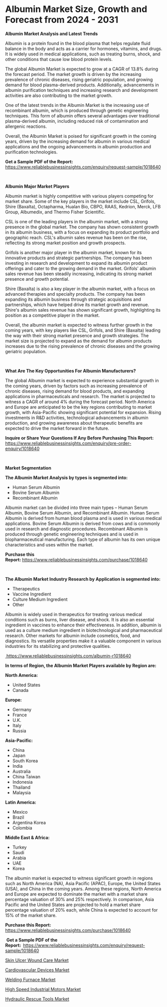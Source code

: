 <p><h1>Albumin Market Size, Growth and Forecast from 2024 - 2031</h1></p><p><strong>Albumin Market Analysis and Latest Trends</strong></p>
<p><p>Albumin is a protein found in the blood plasma that helps regulate fluid balance in the body and acts as a carrier for hormones, vitamins, and drugs. It is widely used in medical applications, such as treating burns, shock, and other conditions that cause low blood protein levels.</p><p>The global Albumin Market is expected to grow at a CAGR of 13.8% during the forecast period. The market growth is driven by the increasing prevalence of chronic diseases, rising geriatric population, and growing demand for blood plasma-derived products. Additionally, advancements in albumin purification techniques and increasing research and development activities are also contributing to the market growth.</p><p>One of the latest trends in the Albumin Market is the increasing use of recombinant albumin, which is produced through genetic engineering techniques. This form of albumin offers several advantages over traditional plasma-derived albumin, including reduced risk of contamination and allergenic reactions.</p><p>Overall, the Albumin Market is poised for significant growth in the coming years, driven by the increasing demand for albumin in various medical applications and the ongoing advancements in albumin production and purification technologies.</p></p>
<p><strong>Get a Sample PDF of the Report:&nbsp;</strong> <a href="https://www.reliablebusinessinsights.com/enquiry/request-sample/1018640">https://www.reliablebusinessinsights.com/enquiry/request-sample/1018640</a></p>
<p>&nbsp;</p>
<p><strong>Albumin Major Market Players</strong></p>
<p><p>Albumin market is highly competitive with various players competing for market share. Some of the key players in the market include CSL, Grifols, Shire (Baxalta), Octapharma, Hualan Bio, CBPO, RAAS, Kedrion, Merck, LFB Group, Albumedix, and Thermo Fisher Scientific.</p><p>CSL is one of the leading players in the albumin market, with a strong presence in the global market. The company has shown consistent growth in its albumin business, with a focus on expanding its product portfolio and geographic reach. CSL's albumin sales revenue has been on the rise, reflecting its strong market position and growth prospects.</p><p>Grifols is another major player in the albumin market, known for its innovative products and strategic partnerships. The company has been investing in research and development to expand its albumin product offerings and cater to the growing demand in the market. Grifols' albumin sales revenue has been steadily increasing, indicating its strong market presence and growth potential.</p><p>Shire (Baxalta) is also a key player in the albumin market, with a focus on advanced therapies and specialty products. The company has been expanding its albumin business through strategic acquisitions and partnerships, which have helped drive its market growth and revenue. Shire's albumin sales revenue has shown significant growth, highlighting its position as a competitive player in the market.</p><p>Overall, the albumin market is expected to witness further growth in the coming years, with key players like CSL, Grifols, and Shire (Baxalta) leading the way with their strong market presence and growth strategies. The market size is projected to expand as the demand for albumin products increases due to the rising prevalence of chronic diseases and the growing geriatric population.</p></p>
<p>&nbsp;</p>
<p><strong>What Are The Key Opportunities For Albumin Manufacturers?</strong></p>
<p><p>The global Albumin market is expected to experience substantial growth in the coming years, driven by factors such as increasing prevalence of chronic diseases, rising demand for blood products, and expanding applications in pharmaceuticals and research. The market is projected to witness a CAGR of around 4% during the forecast period. North America and Europe are anticipated to be the key regions contributing to market growth, with Asia-Pacific showing significant potential for expansion. Rising investments in R&D activities, technological advancements in albumin production, and growing awareness about therapeutic benefits are expected to drive the market forward in the future.</p></p>
<p><strong>Inquire or Share Your Questions If Any Before Purchasing This Report:</strong> <a href="https://www.reliablebusinessinsights.com/enquiry/pre-order-enquiry/1018640">https://www.reliablebusinessinsights.com/enquiry/pre-order-enquiry/1018640</a></p>
<p>&nbsp;</p>
<p><strong>Market Segmentation</strong></p>
<p><strong>The Albumin Market Analysis by types is segmented into:</strong></p>
<p><ul><li>Human Serum Albumin</li><li>Bovine Serum Albumin</li><li>Recombinant Albumin</li></ul></p>
<p><p>Albumin market can be divided into three main types – Human Serum Albumin, Bovine Serum Albumin, and Recombinant Albumin. Human Serum Albumin is derived from human blood plasma and is used in various medical applications. Bovine Serum Albumin is derived from cows and is commonly used in research and diagnostic procedures. Recombinant Albumin is produced through genetic engineering techniques and is used in biopharmaceutical manufacturing. Each type of albumin has its own unique characteristics and uses within the market.</p></p>
<p><strong>Purchase this Report:&nbsp;</strong><a href="https://www.reliablebusinessinsights.com/purchase/1018640">https://www.reliablebusinessinsights.com/purchase/1018640</a></p>
<p>&nbsp;</p>
<p><strong>The Albumin Market Industry Research by Application is segmented into:</strong></p>
<p><ul><li>Therapeutics</li><li>Vaccine Ingredient</li><li>Culture Medium Ingredient</li><li>Other</li></ul></p>
<p><p>Albumin is widely used in therapeutics for treating various medical conditions such as burns, liver disease, and shock. It is also an essential ingredient in vaccines to enhance their effectiveness. In addition, albumin is used as a culture medium ingredient in biotechnological and pharmaceutical research. Other markets for albumin include cosmetics, food, and diagnostics. Its versatile properties make it a valuable component in various industries for its stabilizing and protective qualities.</p></p>
<p><a href="https://www.reliablebusinessinsights.com/albumin-r1018640">&nbsp;https://www.reliablebusinessinsights.com/albumin-r1018640</a></p>
<p><strong>In terms of Region, the Albumin Market Players available by Region are:</strong></p>
<p>
    <p> <strong> North America: </strong>
        <ul>
            <li>United States</li>
            <li>Canada</li>
        </ul>
        </p> 
    <p> <strong> Europe: </strong>
        <ul>
            <li>Germany</li>
            <li>France</li>
            <li>U.K.</li>
            <li>Italy</li>
            <li>Russia</li>
        </ul>
        </p> 
    <p> <strong> Asia-Pacific: </strong>
        <ul>
            <li>China</li>
            <li>Japan</li>
            <li>South Korea</li>
            <li>India</li>
            <li>Australia</li>
            <li>China Taiwan</li>
            <li>Indonesia</li>
            <li>Thailand</li>
            <li>Malaysia</li>
        </ul>
        </p> 
    <p> <strong> Latin America: </strong>
        <ul>
            <li>Mexico</li>
            <li>Brazil</li>
            <li>Argentina Korea</li>
            <li>Colombia</li>
        </ul>
        </p> 
    <p> <strong> Middle East & Africa: </strong>
        <ul>
            <li>Turkey</li>
            <li>Saudi</li>
            <li>Arabia</li>
            <li>UAE</li>
            <li>Korea</li>
        </ul>
    </p>
    </p>
<p><p>The albumin market is expected to witness significant growth in regions such as North America (NA), Asia Pacific (APAC), Europe, the United States (USA), and China in the coming years. Among these regions, North America and Europe are expected to dominate the market with a market share percentage valuation of 30% and 25% respectively. In comparison, Asia Pacific and the United States are projected to hold a market share percentage valuation of 20% each, while China is expected to account for 15% of the market share.</p></p>
<p><strong>Purchase this Report: </strong><a href="https://www.reliablebusinessinsights.com/purchase/1018640">https://www.reliablebusinessinsights.com/purchase/1018640</a></p>
<p>&nbsp;<strong>Get a Sample PDF of the Report:&nbsp;&nbsp;</strong><a href="https://www.reliablebusinessinsights.com/enquiry/request-sample/1018640">https://www.reliablebusinessinsights.com/enquiry/request-sample/1018640</a></p>
<p><strong></strong></p>
<p><p><a href="https://github.com/nairnboy/Market-Research-Report-List-1/blob/main/skin-ulcer-wound-care-market.md">Skin Ulcer Wound Care Market</a></p><p><a href="https://github.com/hraymond91428/Market-Research-Report-List-1/blob/main/cardiovascular-devices-market.md">Cardiovascular Devices Market</a></p><p><a href="https://medium.com/@henrysullivan626/welding-furnace-market-global-market-share-and-ranking-overall-sales-and-demand-forecast-2024-c89cb19ade61">Welding Furnace Market</a></p><p><a href="https://medium.com/@aureliarice/navigating-the-global-high-speed-industrial-motors-market-landscape-trends-forecasts-and-impact-ae3bc1dbb586">High Speed Industrial Motors Market</a></p><p><a href="https://medium.com/@natoshajacobsk69/hydraulic-rescue-tools-market-size-growth-trends-statistics-forecasts-2024-2031-3348890b20d8">Hydraulic Rescue Tools Market</a></p></p>
